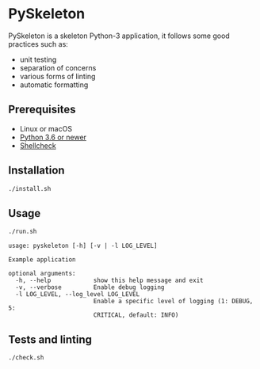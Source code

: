PySkeleton
==========

PySkeleton is a skeleton Python-3 application, it follows some good practices such as:

- unit testing
- separation of concerns
- various forms of linting
- automatic formatting

Prerequisites
-------------

- Linux or macOS
- [Python 3.6 or newer](https://www.python.org/downloads)
- [Shellcheck](https://github.com/koalaman/shellcheck#installing)

Installation
------------

```sh
./install.sh
```

Usage
-----

```sh
./run.sh
```

```
usage: pyskeleton [-h] [-v | -l LOG_LEVEL]

Example application

optional arguments:
  -h, --help            show this help message and exit
  -v, --verbose         Enable debug logging
  -l LOG_LEVEL, --log_level LOG_LEVEL
                        Enable a specific level of logging (1: DEBUG, 5:
                        CRITICAL, default: INFO)
```

Tests and linting
-----------------

```sh
./check.sh
```
